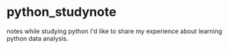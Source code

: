 # python_studynote
notes while studying python
I'd like to share my experience about learning python data analysis.
